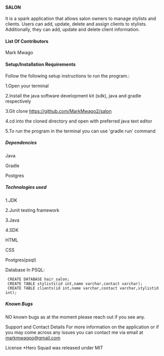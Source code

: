 #### SALON

It is a spark application that allows salon owners to manage stylists and clients. Users can add, update, delete and assign clients to stylists. Additionally, they can add, update and delete client information.

#### List Of Contributors

Mark Mwago

#### Setup/Installation Requirements

Follow the following setup instructions to run the program.:

1.Open your terminal

2.Install the java software development kit (sdk), java and gradle respectively

3.Git clone https://github.com/MarkMwago2/salon

4.cd into the cloned directory and open with preferred java text editor

5.To run the program in the terminal you can use 'gradle run' command

##### Dependencies

Java

Gradle

Postgres

##### Technologies used

1.JDK

2.Junit testing framework

3.Java

4.SDK

HTML

CSS

Postgres(psql)

Database
In PSQL:

     CREATE DATABASE hair_salon;
     CREATE TABLE stylists(id int,name varchar,contact varchar);
     CREATE TABLE clients(id int,name varchar,contact varchar,stylistid int);
     
##### Known Bugs

NO known bugs as at the moment please reach out if you see any.

Support and Contact Details
For more information on the application or if you may come across any issues you can contact me via email at markmwagoo@gmail.com

License
*Hero Squad was released under MIT
